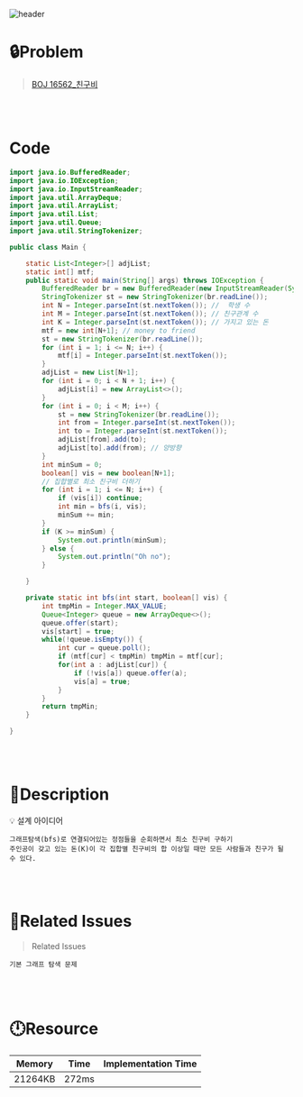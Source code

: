 ![header](https://capsule-render.vercel.app/api?type=waving&height=200&color=0:B2E6FF,100:FFB2D6&text=BOJ%2016562&fontColor=FFFFFF&fontAlign=80&fontAlignY=35&fontSize=50)

# **🔒Problem**

> [BOJ 16562_친구비](https://www.acmicpc.net/problem/16562)

<br>
<br>

# **Code**

```java
import java.io.BufferedReader;
import java.io.IOException;
import java.io.InputStreamReader;
import java.util.ArrayDeque;
import java.util.ArrayList;
import java.util.List;
import java.util.Queue;
import java.util.StringTokenizer;

public class Main {

    static List<Integer>[] adjList;
    static int[] mtf;
    public static void main(String[] args) throws IOException {
        BufferedReader br = new BufferedReader(new InputStreamReader(System.in));
        StringTokenizer st = new StringTokenizer(br.readLine());
        int N = Integer.parseInt(st.nextToken()); //  학생 수
        int M = Integer.parseInt(st.nextToken()); // 친구관계 수
        int K = Integer.parseInt(st.nextToken()); // 가지고 있는 돈
        mtf = new int[N+1]; // money to friend
        st = new StringTokenizer(br.readLine());
        for (int i = 1; i <= N; i++) {
            mtf[i] = Integer.parseInt(st.nextToken());
        }
        adjList = new List[N+1];
        for (int i = 0; i < N + 1; i++) {
            adjList[i] = new ArrayList<>();
        }
        for (int i = 0; i < M; i++) {
            st = new StringTokenizer(br.readLine());
            int from = Integer.parseInt(st.nextToken());
            int to = Integer.parseInt(st.nextToken());
            adjList[from].add(to);
            adjList[to].add(from); // 양방향
        }
        int minSum = 0;
        boolean[] vis = new boolean[N+1];
        // 집합별로 최소 친구비 더하기
        for (int i = 1; i <= N; i++) {
            if (vis[i]) continue;
            int min = bfs(i, vis);
            minSum += min;
        }
        if (K >= minSum) {
            System.out.println(minSum);
        } else {
            System.out.println("Oh no");
        }

    }

    private static int bfs(int start, boolean[] vis) {
        int tmpMin = Integer.MAX_VALUE;
        Queue<Integer> queue = new ArrayDeque<>();
        queue.offer(start);
        vis[start] = true;
        while(!queue.isEmpty()) {
            int cur = queue.poll();
            if (mtf[cur] < tmpMin) tmpMin = mtf[cur];
            for(int a : adjList[cur]) {
                if (!vis[a]) queue.offer(a);
                vis[a] = true;
            }
        }
        return tmpMin;
    }

}

```

<br>
<br>

# **🔑Description**


<aside>
💡 설계 아이디어
    
    그래프탐색(bfs)로 연결되어있는 정점들을 순회하면서 최소 친구비 구하기
    주인공이 갖고 있는 돈(K)이 각 집합별 친구비의 합 이상일 때만 모든 사람들과 친구가 될 수 있다.

</aside>

<br>
<br>

# **📑Related Issues**

> Related Issues
<aside>

    기본 그래프 탐색 문제

</aside>

<br>
<br>

# **🕛Resource**

| Memory | Time  | Implementation Time |
| -- |-------|---------------------|
| 21264KB | 272ms |  |
